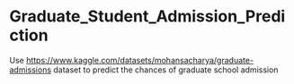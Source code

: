 # Graduate_Student_Admission_Prediction
Use https://www.kaggle.com/datasets/mohansacharya/graduate-admissions dataset to predict the chances of graduate school admission 

